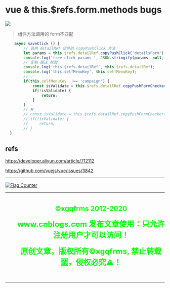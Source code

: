 # vue & this.$refs.form.methods bugs

![](https://img2020.cnblogs.com/blog/740516/202103/740516-20210318155012680-1234857143.png)

> 组件方法调用的 form不匹配

```js
    async saveClick () {
        // 调用 detailRef 组件的 copyPushClick 方法
        let params = this.$refs.detailRef.copyPushClick('detailsForm');
        console.log('tree click params ', JSON.stringify(params, null, 4));
        // 复制 推送 校验
        console.log('this.$refs.detailRef', this.$refs.detailRef);
        console.log('this.selfMenuKey', this.selfMenuKey);
        // ✅
        if(this.selfMenuKey  !== 'campaign') {
            const isValidate = this.$refs.detailRef.copyPushFormChecker('detailsForm');
            if(!isValidate) {
                return;
            }
        }
        // ❌
        // const isValidate = this.$refs.detailRef.copyPushFormChecker('detailsForm');
        // if(!isValidate) {
        //     return;
        // }
  }

```





## refs

https://developer.aliyun.com/article/712112

https://github.com/vuejs/vue/issues/3842

***

<div>
  <a href="https://info.flagcounter.com/QIXi">
    <img src="https://s11.flagcounter.com/count2/QIXi/bg_000000/txt_00FF00/border_FF00FF/columns_3/maxflags_12/viewers_0/labels_1/pageviews_1/flags_0/percent_1/" alt="Flag Counter" border="0">
  </a>
</div>


***

<blockquote style="display: flex; flex-flow: column; align-items: center; justify-content: center; text-align: center; border: none;">
  <h3><strong><span style="font-size: 16pt; color: #00ff00;">&copy;xgqfrms 2012-<span data-uid="copyright-aside">2020</span></strong></span</h3>
  <p><span style="font-size: 18pt; color: #00ff00;"><strong>www.cnblogs.com 发布文章使用：只允许注册用户才可以访问！</strong></span></p>
  <p><span style="font-size: 18pt; color: #00ff00;"><strong>原创文章，版权所有©️xgqfrms, 禁止转载 🈲️，侵权必究⚠️！</strong></span></p>
</blockquote>

***
